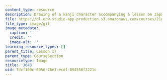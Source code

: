 ```yaml
---
content_type: resource
description: Drawing of a kanji character accompanying a lesson on Japanese.
file: https://ol-ocw-studio-app-production.s3.amazonaws.com/courses/21g-504-japanese-iv-spring-2009/7dcf100c605676e1ecdf094556f2221c_3643.gif
file_type: image/gif
image_metadata:
  caption: ''
  credit: ''
  image-alt: ''
learning_resource_types: []
parent_title: Lesson 17
parent_type: CourseSection
resourcetype: Image
title: '3643'
uid: 7dcf100c-6056-76e1-ecdf-094556f2221c
---
```

